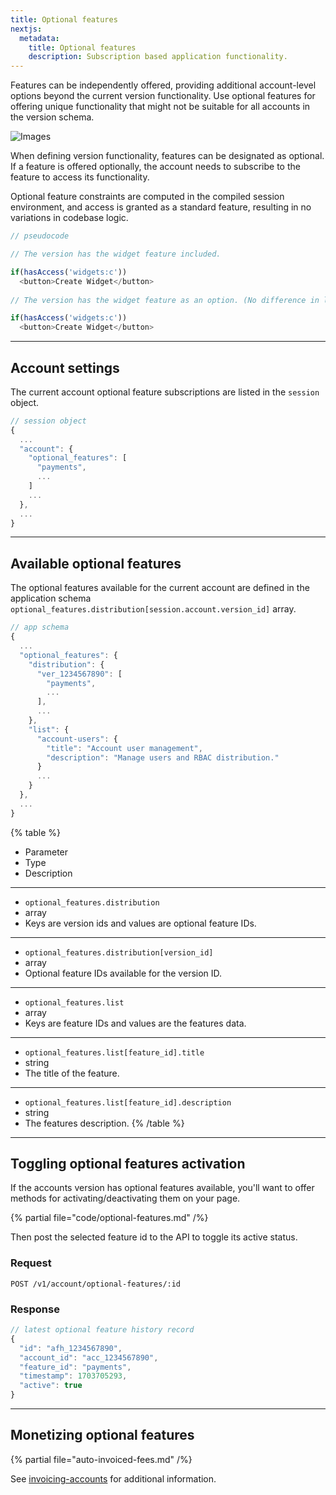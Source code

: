 ```yaml
---
title: Optional features
nextjs:
  metadata:
    title: Optional features
    description: Subscription based application functionality.
---
```



Features can be independently offered, providing additional account-level options beyond the current version functionality. Use optional features for offering unique functionality that might not be suitable for all accounts in the version schema.

![Images](/images/diagrams/optional-features.svg)


When defining version functionality, features can be designated as optional. If a feature is offered optionally, the account needs to subscribe to the feature to access its functionality.

Optional feature constraints are computed in the compiled session environment, and access is granted as a standard feature, resulting in no variations in codebase logic.

```js
// pseudocode

// The version has the widget feature included.

if(hasAccess('widgets:c'))
  <button>Create Widget</button>
  
// The version has the widget feature as an option. (No difference in logic.)

if(hasAccess('widgets:c'))
  <button>Create Widget</button>
```

---

## Account settings

The current account optional feature subscriptions are listed in the `session` object.

```js
// session object
{
  ...
  "account": {
    "optional_features": [
      "payments",
      ...
    ]
    ...
  },
  ...
}
```


---

## Available optional features 


The optional features available for the current account are defined in the application schema `optional_features.distribution[session.account.version_id]` array.

```js
// app schema
{
  ...
  "optional_features": {
    "distribution": {
      "ver_1234567890": [
        "payments",
        ...
      ],
      ...
    },
    "list": {
      "account-users": {
        "title": "Account user management",
        "description": "Manage users and RBAC distribution." 
      }
      ...
    }
  },
  ...
}
```

{% table %}
* Parameter
* Type
* Description
---
* `optional_features.distribution`
* array
* Keys are version ids and values are optional feature IDs.
---
* `optional_features.distribution[version_id]`
* array
* Optional feature IDs available for the version ID.
---
* `optional_features.list`
* array
* Keys are feature IDs and values are the features data.
---
* `optional_features.list[feature_id].title`
* string
* The title of the feature.
---
* `optional_features.list[feature_id].description`
* string
* The features description.
{% /table %}

---

## Toggling optional features activation

If the accounts version has optional features available, you'll want to offer methods for activating/deactivating them on your page.

{% partial file="code/optional-features.md" /%}

Then post the selected feature id to the API to toggle its active status.

### Request

```shell
POST /v1/account/optional-features/:id
```

### Response

```js
// latest optional feature history record
{
  "id": "afh_1234567890",
  "account_id": "acc_1234567890",
  "feature_id": "payments",
  "timestamp": 1703705293,
  "active": true
}
```

---


## Monetizing optional features

{% partial file="auto-invoiced-fees.md" /%}

See [invoicing-accounts](/docs/account-invoicing) for additional information.

